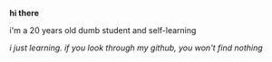 **hi there**

i'm a 20 years old dumb student and self-learning

_i just learning. if you look through my github, you won't find nothing_


<!---
![Metrics](https://metrics.lecoq.io/davidadarme?template=classic&isocalendar=1&base=header%2C%20activity%2C%20community%2C%20repositories%2C%20metadata&base.indepth=false&base.hireable=false&base.skip=false&isocalendar=false&isocalendar.duration=half-year&config.timezone=America%2FBogota)
-->
